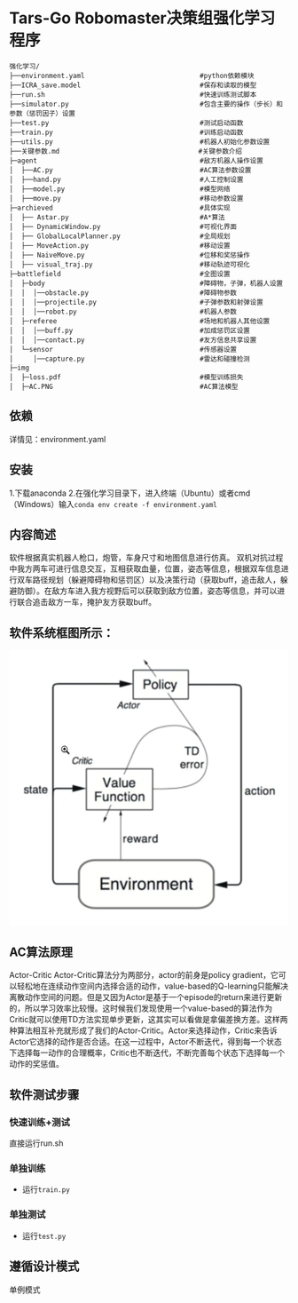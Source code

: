# Tars-Go Robomaster决策组强化学习程序

```
强化学习/
├──environment.yaml                             #python依赖模块
├──ICRA_save.model                              #保存和读取的模型
├──run.sh                                       #快速训练测试脚本
├──simulator.py                                 #包含主要的操作（步长）和参数（惩罚因子）设置
├──test.py                                      #测试启动函数
├──train.py                                     #训练启动函数
├──utils.py                                     #机器人初始化参数设置
├──关键参数.md                                   #关键参数介绍
├─agent                                         #敌方机器人操作设置
│  ├──AC.py                                     #AC算法参数设置
│  ├──hand.py                                   #人工控制设置
│  ├──model.py                                  #模型网络
│  ├──move.py                                   #移动参数设置
├─archieved                                     #具体实现
│  ├── Astar.py                                 #A*算法
│  ├── DynamicWindow.py                         #可视化界面
│  ├── GlobalLocalPlanner.py                    #全局规划
│  ├── MoveAction.py                            #移动设置
│  ├── NaiveMove.py                             #位移和奖惩操作
│  ├── visual_traj.py                           #移动轨迹可视化
├─battlefield                                   #全图设置
│  ├─body                                       #障碍物，子弹，机器人设置
│  │  │──obstacle.py                            #障碍物参数
│  │  │──projectile.py                          #子弹参数和射弹设置
│  │  │──robot.py                               #机器人参数
│  ├─referee                                    #场地和机器人其他设置
│  │  │──buff.py                                #加成惩罚区设置
│  │  │──contact.py                             #友方信息共享设置
│  └─sensor                                     #传感器设置
│     │──capture.py                             #雷达和碰撞检测
├─img
│  ├─loss.pdf                                   #模型训练损失
│  ├─AC.PNG                                     #AC算法模型
```
## 依赖
详情见：environment.yaml

## 安装
1.下载anaconda
2.在强化学习目录下，进入终端（Ubuntu）或者cmd（Windows）输入`conda env create -f environment.yaml`


## 内容简述

软件根据真实机器人枪口，炮管，车身尺寸和地图信息进行仿真。 双机对抗过程中我方两车可进行信息交互，互相获取血量，位置，姿态等信息，根据双车信息进行双车路径规划（躲避障碍物和惩罚区）以及决策行动（获取buff，追击敌人，躲避防御）。在敌方车进入我方视野后可以获取到敌方位置，姿态等信息，并可以进行联合追击敌方一车，掩护友方获取buff。

## 软件系统框图所示：
![AC](img/AC.PNG)


## AC算法原理
Actor-Critic Actor-Critic算法分为两部分，actor的前身是policy gradient，它可以轻松地在连续动作空间内选择合适的动作，value-based的Q-learning只能解决离散动作空间的问题。但是又因为Actor是基于一个episode的return来进行更新的，所以学习效率比较慢。这时候我们发现使用一个value-based的算法作为Critic就可以使用TD方法实现单步更新，这其实可以看做是拿偏差换方差。这样两种算法相互补充就形成了我们的Actor-Critic。Actor来选择动作，Critic来告诉Actor它选择的动作是否合适。在这一过程中，Actor不断迭代，得到每一个状态下选择每一动作的合理概率，Critic也不断迭代，不断完善每个状态下选择每一个动作的奖惩值。



## 软件测试步骤

### 快速训练+测试

直接运行run.sh

### 单独训练

* 运行`train.py`

### 单独测试

* 运行`test.py`


## 遵循设计模式

单例模式
